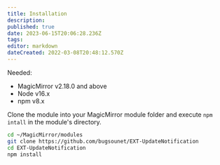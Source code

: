 ```yaml
---
title: Installation
description: 
published: true
date: 2023-06-15T20:06:28.236Z
tags: 
editor: markdown
dateCreated: 2022-03-08T20:48:12.570Z
---
```


Needed:
  * MagicMirror v2.18.0 and above
  * Node v16.x
  * npm v8.x

Clone the module into your MagicMirror module folder and execute `npm intall` in the module's directory.

 ```sh
 cd ~/MagicMirror/modules
 git clone https://github.com/bugsounet/EXT-UpdateNotification
 cd EXT-UpdateNotification
 npm install
 ```
